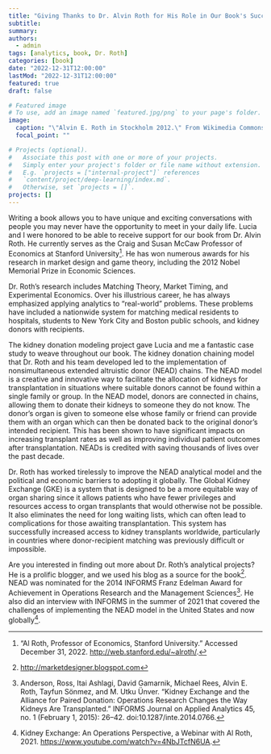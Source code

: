 ```yaml
---
title: "Giving Thanks to Dr. Alvin Roth for His Role in Our Book's Success"
subtitle: 
summary: 
authors:
  - admin
tags: [analytics, book, Dr. Roth]
categories: [book]
date: "2022-12-31T12:00:00"
lastMod: "2022-12-31T12:00:00"
featured: true
draft: false

# Featured image
# To use, add an image named `featured.jpg/png` to your page's folder. 
image:
  caption: "\"Alvin E. Roth in Stockholm 2012.\" From Wikimedia Commons. This is a free work, you can copy, distribute, and modify it under the terms of the Free Art License"
  focal_point: ""

# Projects (optional).
#   Associate this post with one or more of your projects.
#   Simply enter your project's folder or file name without extension.
#   E.g. `projects = ["internal-project"]` references 
#   `content/project/deep-learning/index.md`.
#   Otherwise, set `projects = []`.
projects: []
---
```


Writing a book allows you to have unique and exciting conversations with people you may never have the opportunity to meet in your daily life. Lucia and I were honored to be able to receive support for our book from Dr. Alvin Roth. He currently serves as the Craig and Susan McCaw Professor of Economics at Stanford University[^1]. He has won numerous awards for his research in market design and game theory, including the 2012 Nobel Memorial Prize in Economic Sciences.

Dr. Roth’s research includes Matching Theory, Market Timing, and Experimental Economics. Over his illustrious career, he has always emphasized applying analytics to “real-world” problems. These problems have included a nationwide system for matching medical residents to hospitals, students to New York City and Boston public schools, and kidney donors with recipients. 

The kidney donation modeling project gave Lucia and me a fantastic case study to weave throughout our book. The kidney donation chaining model that Dr. Roth and his team developed led to the implementation of nonsimultaneous extended altruistic donor (NEAD) chains. The NEAD model is a creative and innovative way to facilitate the allocation of kidneys for transplantation in situations where suitable donors cannot be found within a single family or group. In the NEAD model, donors are connected in chains, allowing them to donate their kidneys to someone they do not know. The donor’s organ is given to someone else whose family or friend can provide them with an organ which can then be donated back to the original donor’s intended recipient. This has been shown to have significant impacts on increasing transplant rates as well as improving individual patient outcomes after transplantation. NEADs is credited with saving thousands of lives over the past decade. 

Dr. Roth has worked tirelessly to improve the NEAD analytical model and the political and economic barriers to adopting it globally. The Global Kidney Exchange (GKE) is a system that is designed to be a more equitable way of organ sharing since it allows patients who have fewer privileges and resources access to organ transplants that would otherwise not be possible. It also eliminates the need for long waiting lists, which can often lead to complications for those awaiting transplantation. This system has successfully increased access to kidney transplants worldwide, particularly in countries where donor-recipient matching was previously difficult or impossible. 

Are you interested in finding out more about Dr. Roth’s analytical projects? He is a prolific blogger, and we used his blog as a source for the book[^2]. NEAD was nominated for the 2014 INFORMS Franz Edelman Award for Achievement in Operations Research and the Management Sciences[^3]. He also did an interview with INFORMS in the summer of 2021 that covered the challenges of implementing the NEAD model in the United States and now globally[^4].  

[^1]: “Al Roth, Professor of Economics, Stanford University.” Accessed December 31, 2022. http://web.stanford.edu/~alroth/.  
[^2]: http://marketdesigner.blogspot.com  
[^3]: Anderson, Ross, Itai Ashlagi, David Gamarnik, Michael Rees, Alvin E. Roth, Tayfun Sönmez, and M. Utku Ünver. “Kidney Exchange and the Alliance for Paired Donation: Operations Research Changes the Way Kidneys Are Transplanted.” INFORMS Journal on Applied Analytics 45, no. 1 (February 1, 2015): 26–42. doi:10.1287/inte.2014.0766.  
[^4]: Kidney Exchange: An Operations Perspective, a Webinar with Al Roth, 2021. https://www.youtube.com/watch?v=4NbJTcfN6UA.

